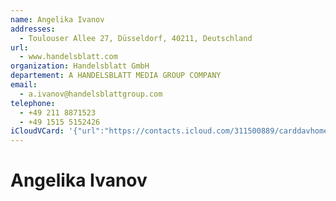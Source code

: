 ```yaml
---
name: Angelika Ivanov
addresses:
  - Toulouser Allee 27, Düsseldorf, 40211, Deutschland
url:
  - www.handelsblatt.com
organization: Handelsblatt GmbH
departement: A HANDELSBLATT MEDIA GROUP COMPANY
email:
  - a.ivanov@handelsblattgroup.com
telephone:
  - +49 211 8871523
  - +49 1515 5152426
iCloudVCard: '{"url":"https://contacts.icloud.com/311500889/carddavhome/card/4F574CC6-2CC2-4A3E-BA28-83B1FA7D2343.vcf","etag":"\"kmfhaee9\"","data":"BEGIN:VCARD\r\nVERSION:3.0\r\nFN:\r\nN:Ivanov;Angelika;;;\r\nUID:5A77DF44-DFD9-401E-AD48-4A7BAAD5560F\r\nADR:;;Toulouser Allee 27;Düsseldorf;;40211;Deutschland;\r\nPRODID:-//Apple Inc.//iOS 12.4.1//EN\r\nREV:2025-04-03T22:18:55Z\r\nURL:www.handelsblatt.com\r\nORG:Handelsblatt GmbH;A HANDELSBLATT MEDIA GROUP COMPANY\r\nEMAIL:a.ivanov@handelsblattgroup.com\r\nTEL:+49 211 8871523\r\nTEL:+49 1515 5152426\r\nitem1.X-ABADR:DE\r\nEND:VCARD"}'
---
```

# Angelika Ivanov